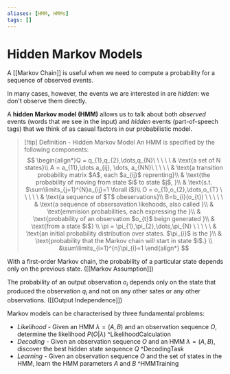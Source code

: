 ```yaml
---
aliases: [HMM, HMMs]
tags: []
---
```


# Hidden Markov Models

A [[Markov Chain]] is useful when we need to compute a probability for a sequence of observed events.

In many cases, however, the events we are interested in are *hidden*: we don't observe them directly.

A **hidden Markov model (HMM)** allows us to talk about both *observed* events (words that we see in the input) and *hidden* events (part-of-speech tags) that we think of as casual factors in our probabilistic model.

>[!tip] Definition - Hidden Markov Model
>An HMM is specified by the following components:
>$$
>\begin{align*}Q = q_{1},q_{2},\dots,q_{N}\ \ \ \ \ & \text{a set of N states}\\
A = a_{11},\dots a_{ij}, \dots, a_{NN}\ \ \ \ \ & \text{a transition probability matrix $A$, each $a_{ij}$ reprenting}\\
& \text{the probability of moving from state $i$ to state $j$, }\\ & \text{s.t. $\sum\limits_{j=1}^{N}a_{ij}=1 \forall i$}\\
O = o_{1},o_{2},\dots,o_{T} \ \ \ \ \ & \text{a sequence of $T$ obeservations}\\
B=b_{i}(o_{t}) \ \ \ \ \ & \text{a sequence of obsersavation likehoods, also called }\\
& \text{emmision probabilities, each expressing the }\\
& \text{probability of an observation $o_{t}$ beign generated }\\
& \text{from a state $i$} \\
\pi = \pi_{1},\pi_{2},\dots,\pi_{N} \ \ \ \ \ & \text{an initial probability distribution over states. $\pi_{i}$ is the }\\
& \text{probability that the Markov chain will start in state $i$.} \\
&\sum\limits_{i=1}^{n}\pi_{i}=1
\end{align*}
>$$

With a first-order Markov chain, the probability of a particular state depends only on the previous state. ([[Markov Assumption]])

The probability of an output observation $o_{i}$ depends only on the state that produced the observation $q_{i}$ and not on any other sates or any other observations. ([[Output Independence]])

Markov models can be characterised by three fundamental problems:
- *Likelihood* - Given an HMM $\lambda=(A,B)$ and an observation sequence $O$, determine the likelihood $P(O|\lambda)$ ^LikelihoodCalculation
- *Decoding* - Given an observation sequence $O$ and an HMM $\lambda=(A,B)$, discover the best hidden state sequence $Q$ ^DecodingTask
- *Learning* - Given an observation sequence $O$ and the set of states in the HMM, learn the HMM parameters $A$ and $B$ ^HMMTraining

